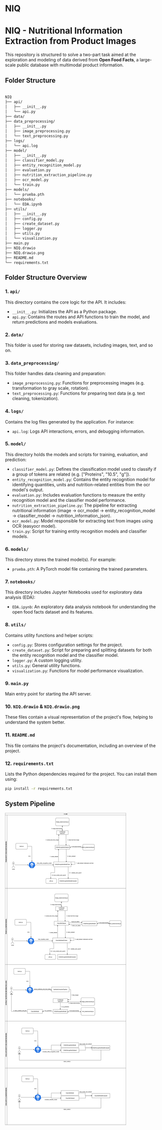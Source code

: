 # NIQ

# NIQ - Nutritional Information Extraction from Product Images

This repository is structured to solve a two-part task aimed at the exploration and modeling of data derived from **Open Food Facts**, a large-scale public database with multimodal product information.


## Folder Structure

```plaintext

NIQ
├── api/
│   ├── __init__.py
│   └── api.py
├── data/
├── data_preprocessing/
│   ├── __init__.py
│   ├── image_preprocessing.py
│   └── text_preprocessing.py
├── logs/
│   └── api.log
├── model/
│   ├── __init__.py
│   ├── classifier_model.py
│   ├── entity_recognition_model.py
│   ├── evaluation.py
│   ├── nutrition_extraction_pipeline.py
│   ├── ocr_model.py
│   └── train.py
├── models/
│   └── prueba.pth
├── notebooks/
│   └── EDA.ipynb
├── utils/
│   ├── __init__.py
│   ├── config.py
│   ├── create_dataset.py
│   ├── logger.py
│   ├── utils.py
│   └── visualization.py
├── main.py
├── NIQ.drawio
├── NIQ.drawio.png
├── README.md
└── requirements.txt
```

## Folder Structure Overview
### 1. `api/`
This directory contains the core logic for the API. It includes:

- `__init__.py`: Initializes the API as a Python package.
- `api.py`: Contains the routes and API functions to train the model, and return predictions and models evaluations.

### 2. `data/`
This folder is used for storing raw datasets, including images, text, and so on.

### 3. `data_preprocessing/`
This folder handles data cleaning and preparation:

- `image_preprocessing.py`: Functions for preprocessing images (e.g. transformation to gray scale, rotation).
- `text_preprocessing.py`: Functions for preparing text data (e.g. text cleaning, tokenization).

### 4. `logs/`
Contains the log files generated by the application. For instance:

- `api.log`: Logs API interactions, errors, and debugging information.

### 5. `model/`
This directory holds the models and scripts for training, evaluation, and prediction:

- `classifier_model.py`: Defines the classification model used to classify if a group of tokens are related (e.g. ["Proteins", "10.5", "g"]).
- `entity_recognition_model.py`: Contains the entity recognition model for identifying quantities, units and nutrition-related entities from the ocr model's output.
- `evaluation.py`: Includes evaluation functions to measure the entity recognition model and the classifier model performance.
- `nutrition_extraction_pipeline.py`: The pipeline for extracting nutritional information (image -> ocr_model -> entity_recognition_model -> classifier_model -> nutrition_information_json).
- `ocr_model.py`: Model responsible for extracting text from images using OCR (easyocr model).
- `train.py`: Script for training entity recognition models and classifier models.

### 6. `models/`
This directory stores the trained model(s). For example:

- `prueba.pth`: A PyTorch model file containing the trained parameters.

### 7. `notebooks/`
This directory includes Jupyter Notebooks used for exploratory data analysis (EDA):

- `EDA.ipynb`: An exploratory data analysis notebook for understanding the open food facts dataset and its features.

### 8. `utils/`
Contains utility functions and helper scripts:

- `config.py`: Stores configuration settings for the project.
- `create_dataset.py`: Script for preparing and splitting datasets for both the entity recognition model and the classifier model.
- `logger.py`: A custom logging utility.
- `utils.py`: General utility functions.
- `visualization.py`: Functions for model performance visualization.

### 9. `main.py`
Main entry point for starting the API server.

### 10. `NIQ.drawio` & `NIQ.drawio.png`
These files contain a visual representation of the project's flow, helping to understand the system better.

### 11. `README.md`
This file contains the project's documentation, including an overview of the project.

### 12. `requirements.txt`
Lists the Python dependencies required for the project. You can install them using:

```bash
pip install -r requirements.txt
```

## System Pipeline

![NIQ architecture diagram](NIQ.drawio.png)
